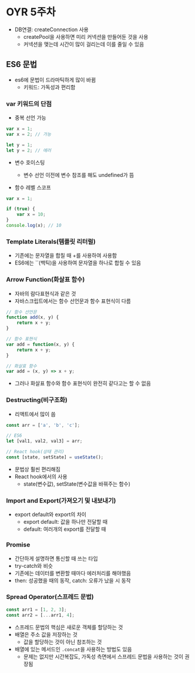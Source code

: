 # OYR 5주차

- DB연결: createConnection 사용
  - createPool을 사용하면 미리 커넥션을 만들어둔 것을 사용
  - 커넥션을 맺는데 시간이 많이 걸리는데 이를 줄일 수 있음

## ES6 문법

- es6에 문법이 드라마틱하게 많이 바뀜
  - 키워드: 가독성과 편리함

### var 키워드의 단점

- 중복 선언 가능

```javascript
var x = 1;
var x = 2; // 가능

let y = 1;
let y = 2; // 에러
```

- 변수 호이스팅
	- 변수 선언 이전에 변수 참조를 해도 undefined가 뜸

- 함수 레벨 스코프

```javascript
var x = 1;

if (true) {
	var x = 10;
}
console.log(x); // 10
```

### Template Literals(템플릿 리터럴)

- 기존에는 문자열을 합칠 때 +를 사용하여 사용함
- ES6에는 ``(백틱)을 사용하여 문자열을 하나로 합칠 수 있음

### Arrow Function(화살표 함수)

- 자바의 람다표현식과 같은 것
- 자바스크립트에서는 함수 선언문과 함수 표현식이 다름

```javascript
// 함수 선언문
function add(x, y) {
	return x + y;
}

// 함수 표현식
var add = function(x, y) {
	return x + y;
}

// 화살표 함수
var add = (x, y) => x + y;
```

- 그러나 화살표 함수와 함수 표현식이 완전히 같다고는 할 수 없음

### Destructing(비구조화)

- 리액트에서 많이 씀

```js
const arr = ['a', 'b', 'c'];

// ES6
let [val1, val2, val3] = arr;

// React hook(상태 관리)
const [state, setState] = useState();
```

- 문법상 훨씬 편리해짐
- React hook에서의 사용
  - state(변수값), setState(변수값을 바꿔주는 함수)

### Import and Export(가져오기 및 내보내기)

- export default와 export의 차이
  - export default: 값을 하나만 전달할 때
  - default: 여러개의 export를 전달할 때

### Promise

- 간단하게 설명하면 통신할 때 쓰는 타입
- try-catch와 비슷
- 기존에는 데이터를 변환할 때마다 에러처리를 해야했음
- then: 성공했을 때의 동작, catch: 오류가 났을 시 동작

### Spread Operator(스프레드 문법)

```js
const arr1 = [1, 2, 3];
const arr2 = [...arr1, 4];
```

- 스프레드 문법의 핵심은 새로운 객체를 할당하는 것
- 배열은 주소 값을 저장하는 것
  - 값을 할당하는 것이 아닌 참조하는 것
- 배열에 있는 메서드인 `.concat`을 사용하는 방법도 있음
  - 문제는 없지만 시간복잡도, 가독성 측면에서 스프레드 문법을 사용하는 것이 권장됨
